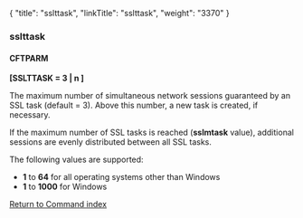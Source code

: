 {
    "title": "sslttask",
    "linkTitle": "sslttask",
    "weight": "3370"
}<span id="sslttask"></span>

### sslttask

#### CFTPARM

****[SSLTTASK = <span class="underline">3</span> &#124; n ]****

The maximum number of simultaneous network sessions guaranteed by an
SSL task (default = 3). Above this number, a new task is created, if necessary.

If the maximum number of SSL tasks is reached (****sslmtask****
value), additional sessions are evenly distributed between all SSL tasks.

The following values are supported:

- ****1****
    to ****64****
    for all operating systems other than Windows
- ****1****
    to ****1000**** for Windows

[Return to Command index](../../)
